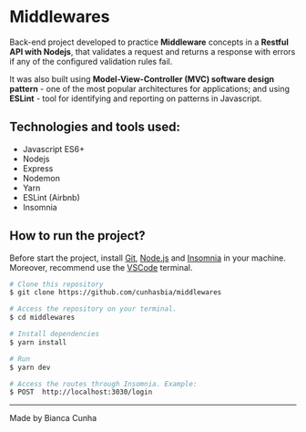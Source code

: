 # Middlewares

Back-end project developed to practice **Middleware** concepts in a **Restful API with Nodejs**, that validates a request and returns a response with errors if any of the configured validation rules fail.<br>

It was also built using **Model-View-Controller (MVC) software design pattern** - one of the most popular architectures for applications; and using **ESLint** - tool for identifying and reporting on patterns in Javascript.

## Technologies and tools used:

- Javascript ES6+
- Nodejs
- Express
- Nodemon
- Yarn
- ESLint (Airbnb)
- Insomnia

## How to run the project?

Before start the project, install [Git](https://git-scm.com), [Node.js](https://nodejs.org/en/) and [Insomnia](https://insomnia.rest/) in your machine.<br>
Moreover, recommend use the [VSCode](https://code.visualstudio.com/) terminal.

```bash
# Clone this repository
$ git clone https://github.com/cunhasbia/middlewares

# Access the repository on your terminal.
$ cd middlewares

# Install dependencies
$ yarn install

# Run
$ yarn dev

# Access the routes through Insomnia. Example:
$ POST  http://localhost:3030/login
```
<hr>

Made by Bianca Cunha
